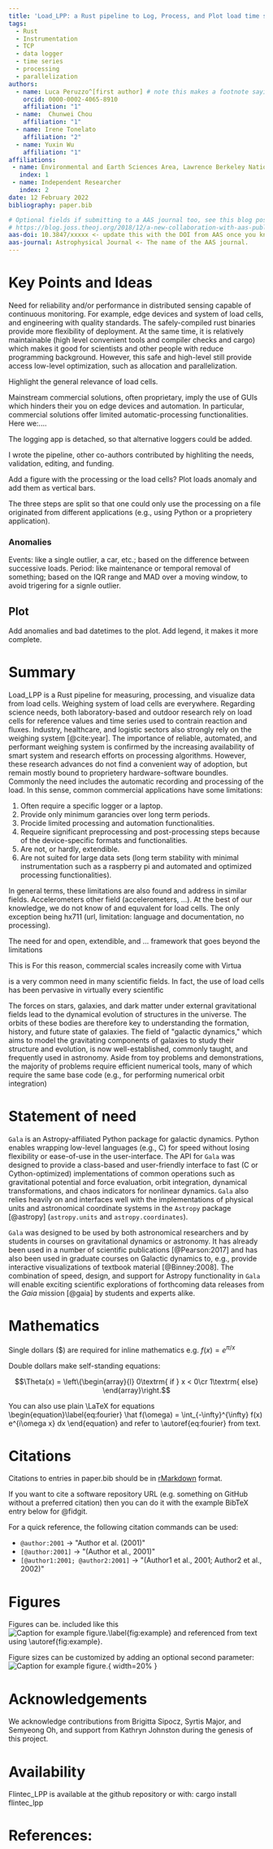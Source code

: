 ```yaml
---
title: 'Load_LPP: a Rust pipeline to Log, Process, and Plot load time series'
tags:
  - Rust
  - Instrumentation
  - TCP
  - data logger
  - time series
  - processing
  - parallelization
authors:
  - name: Luca Peruzzo^[first author] # note this makes a footnote saying 'co-first author'
    orcid: 0000-0002-4065-8910
    affiliation: "1"
  - name:  Chunwei Chou
    affiliation: "1"
  - name: Irene Tonelato
    affiliation: "2"
  - name: Yuxin Wu
    affiliation: "1"
affiliations:
 - name: Environmental and Earth Sciences Area, Lawrence Berkeley National Laboratory, Berkeley, California.
   index: 1
 - name: Independent Researcher
   index: 2
date: 12 February 2022
bibliography: paper.bib

# Optional fields if submitting to a AAS journal too, see this blog post:
# https://blog.joss.theoj.org/2018/12/a-new-collaboration-with-aas-publishing
aas-doi: 10.3847/xxxxx <- update this with the DOI from AAS once you know it.
aas-journal: Astrophysical Journal <- The name of the AAS journal.
---
```


# Key Points and Ideas
Need for reliability and/or performance in distributed sensing capable of continuous monitoring.
For example, edge devices and system of load cells, and engineering with quality standards.
The safely-compiled rust binaries provide more flexibility of deployment.
At the same time, it is relatively maintainable (high level convenient tools and compiler checks and cargo)
which makes it good for scientists and other people with reduce programming background.
However, this safe and high-level still provide access low-level optimization, such as allocation and parallelization.

Highlight the general relevance of load cells.

Mainstream commercial solutions, often proprietary, imply the use of GUIs which hinders their you on edge devices and automation.
In particular, commercial solutions offer limited automatic-processing functionalities.
Here we:....

The logging app is detached, so that alternative loggers could be added.

I wrote the pipeline, other co-authors contributed by highliting the needs, validation, editing, and funding.

Add a figure with the processing or the load cells?
Plot loads anomaly and add them as vertical bars.

The three steps are split so that one could only use the processing on a file originated from different applications (e.g., using Python or a proprietery application).

### Anomalies
Events: like a single outlier, a car, etc.; based on the difference between successive loads.
Period: like maintenance or temporal removal of something; based on the IQR range and MAD over a moving window, to avoid trigering for a signle outlier.

## Plot
Add anomalies and bad datetimes to the plot.
Add legend, it makes it more complete.


# Summary
Load_LPP is a Rust pipeline for measuring, processing, and visualize data from load cells.
Weighing system of load cells are everywhere.
Regarding science needs, both laboratory-based and outdoor research rely on load cells for reference values and time series used to contrain reaction and fluxes.
Industry, healthcare, and logistic sectors also strongly rely on the weighing system [@cite:year].
The importance of reliable, automated, and performant weighing system is confirmed by the increasing availability of smart system and research efforts on processing algorithms.
However, these research advances do not find a convenient way of adoption, but remain mostly bound to proprietery hardware-software boundles.
Commonly the need includes the automatic recording and processing of the load.
In this sense, common commercial applications have some limitations:
1. Often require a specific logger or a laptop.
2. Provide only minimum garancies over long term periods.
3. Procide limited processing and automation functionalities.
4. Requeire significant preprocessing and post-processing steps because of the device-specific formats and functionalities.
5. Are not, or hardly, extendible.
6. Are not suited for large data sets (long term stability with minimal instrumentation such as a raspberry pi and automated and optimized processing functionalities).

In general terms, these limitations are also found and address in similar fields.
Accelerometers 
other field (accelerometers, ...).
At the best of our knowledge, we do not know of and equvalent for load cells.
The only exception being hx711 (url, limitation: language and documentation, no processing).


The need for and open, extendible, and ... framework that goes beyond the limitations 



This is For this reason, commercial scales increasily come with 
Virtua




is a very common need in many scientific fields.
In fact, the use of load cells has been pervasive in virtually every scientific 



The forces on stars, galaxies, and dark matter under external gravitational
fields lead to the dynamical evolution of structures in the universe. The orbits
of these bodies are therefore key to understanding the formation, history, and
future state of galaxies. The field of "galactic dynamics," which aims to model
the gravitating components of galaxies to study their structure and evolution,
is now well-established, commonly taught, and frequently used in astronomy.
Aside from toy problems and demonstrations, the majority of problems require
efficient numerical tools, many of which require the same base code (e.g., for
performing numerical orbit integration)

# Statement of need

`Gala` is an Astropy-affiliated Python package for galactic dynamics. Python
enables wrapping low-level languages (e.g., C) for speed without losing
flexibility or ease-of-use in the user-interface. The API for `Gala` was
designed to provide a class-based and user-friendly interface to fast (C or
Cython-optimized) implementations of common operations such as gravitational
potential and force evaluation, orbit integration, dynamical transformations,
and chaos indicators for nonlinear dynamics. `Gala` also relies heavily on and
interfaces well with the implementations of physical units and astronomical
coordinate systems in the `Astropy` package [@astropy] (`astropy.units` and
`astropy.coordinates`).

`Gala` was designed to be used by both astronomical researchers and by
students in courses on gravitational dynamics or astronomy. It has already been
used in a number of scientific publications [@Pearson:2017] and has also been
used in graduate courses on Galactic dynamics to, e.g., provide interactive
visualizations of textbook material [@Binney:2008]. The combination of speed,
design, and support for Astropy functionality in `Gala` will enable exciting
scientific explorations of forthcoming data releases from the *Gaia* mission
[@gaia] by students and experts alike.

# Mathematics

Single dollars ($) are required for inline mathematics e.g. $f(x) = e^{\pi/x}$

Double dollars make self-standing equations:

$$\Theta(x) = \left\{\begin{array}{l}
0\textrm{ if } x < 0\cr
1\textrm{ else}
\end{array}\right.$$

You can also use plain \LaTeX for equations
\begin{equation}\label{eq:fourier}
\hat f(\omega) = \int_{-\infty}^{\infty} f(x) e^{i\omega x} dx
\end{equation}
and refer to \autoref{eq:fourier} from text.

# Citations

Citations to entries in paper.bib should be in
[rMarkdown](http://rmarkdown.rstudio.com/authoring_bibliographies_and_citations.html)
format.

If you want to cite a software repository URL (e.g. something on GitHub without a preferred
citation) then you can do it with the example BibTeX entry below for @fidgit.

For a quick reference, the following citation commands can be used:
- `@author:2001`  ->  "Author et al. (2001)"
- `[@author:2001]` -> "(Author et al., 2001)"
- `[@author1:2001; @author2:2001]` -> "(Author1 et al., 2001; Author2 et al., 2002)"

# Figures

Figures can be. included like this
![Caption for example figure.\label{fig:example}](figure.png)
and referenced from text using \autoref{fig:example}.

Figure sizes can be customized by adding an optional second parameter:
![Caption for example figure.](figure.png){ width=20% }

# Acknowledgements

We acknowledge contributions from Brigitta Sipocz, Syrtis Major, and Semyeong
Oh, and support from Kathryn Johnston during the genesis of this project.

# Availability
Flintec_LPP is available at the github repository or with: cargo install flintec_lpp

# References:
